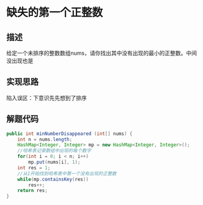# 缺失的第一个正整数
## 描述
给定一个未排序的整数数组nums，请你找出其中没有出现的最小的正整数。中间没出现也是

## 实现思路
陷入误区：下意识先先想到了排序

## 解题代码
```java
public int minNumberDisappeared (int[] nums) {
    int n = nums.length;
    HashMap<Integer, Integer> mp = new HashMap<Integer, Integer>();
    //哈希表记录数组中出现的每个数字
    for(int i = 0; i < n; i++)
        mp.put(nums[i], 1);
    int res = 1;
    //从1开始找到哈希表中第一个没有出现的正整数
    while(mp.containsKey(res))
        res++;
    return res;
}
```